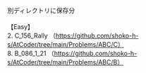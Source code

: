 別ディレクトリに保存分\
\
【Easy】\
2. C_156_Rally （https://github.com/shoko-h-s/AtCoder/tree/main/Problems/ABC/C） \
8. B_086_1_21 （https://github.com/shoko-h-s/AtCoder/tree/main/Problems/ABC/B）
